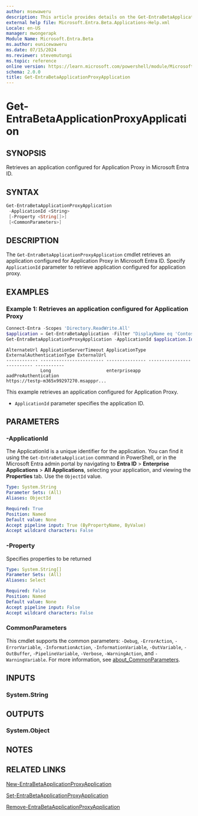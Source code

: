 ```yaml
---
author: msewaweru
description: This article provides details on the Get-EntraBetaApplicationProxyApplication.
external help file: Microsoft.Entra.Beta.Applications-Help.xml
Locale: en-US
manager: mwongerapk
Module Name: Microsoft.Entra.Beta
ms.author: eunicewaweru
ms.date: 07/15/2024
ms.reviewer: stevemutungi
ms.topic: reference
online version: https://learn.microsoft.com/powershell/module/Microsoft.Entra.Beta/Get-EntraBetaApplicationProxyApplication
schema: 2.0.0
title: Get-EntraBetaApplicationProxyApplication
---
```


# Get-EntraBetaApplicationProxyApplication

## SYNOPSIS

Retrieves an application configured for Application Proxy in Microsoft Entra ID.

## SYNTAX

```powershell
Get-EntraBetaApplicationProxyApplication
 -ApplicationId <String>
 [-Property <String[]>]
 [<CommonParameters>]
```

## DESCRIPTION

The `Get-EntraBetaApplicationProxyApplication` cmdlet retrieves an application configured for Application Proxy in Microsoft Entra ID. Specify `ApplicationId` parameter to retrieve application configured for application proxy.

## EXAMPLES

### Example 1: Retrieves an application configured for Application Proxy

```powershell
Connect-Entra -Scopes 'Directory.ReadWrite.All'
$application = Get-EntraBetaApplication -Filter "DisplayName eq 'Contoso App Proxy'"
Get-EntraBetaApplicationProxyApplication -ApplicationId $application.Id
```

```Output
AlternateUrl ApplicationServerTimeout ApplicationType ExternalAuthenticationType ExternalUrl
------------ ------------------------ --------------- -------------------------- -----------
             Long                     enterpriseapp   aadPreAuthentication      
https://testp-m365x99297270.msapppr...
```

This example retrieves an application configured for Application Proxy.

- `ApplicationId` parameter specifies the application ID.

## PARAMETERS

### -ApplicationId

The ApplicationId is a unique identifier for the application. You can find it using the `Get-EntraBetaApplication` command in PowerShell, or in the Microsoft Entra admin portal by navigating to **Entra ID** > **Enterprise Applications** > **All Applications**, selecting your application, and viewing the **Properties** tab. Use the `ObjectId` value.

```yaml
Type: System.String
Parameter Sets: (All)
Aliases: ObjectId

Required: True
Position: Named
Default value: None
Accept pipeline input: True (ByPropertyName, ByValue)
Accept wildcard characters: False
```

### -Property

Specifies properties to be returned

```yaml
Type: System.String[]
Parameter Sets: (All)
Aliases: Select

Required: False
Position: Named
Default value: None
Accept pipeline input: False
Accept wildcard characters: False
```

### CommonParameters

This cmdlet supports the common parameters: `-Debug`, `-ErrorAction`, `-ErrorVariable`, `-InformationAction`, `-InformationVariable`, `-OutVariable`, `-OutBuffer`, `-PipelineVariable`, `-Verbose`, `-WarningAction`, and `-WarningVariable`. For more information, see [about_CommonParameters](https://go.microsoft.com/fwlink/?LinkID=113216).

## INPUTS

### System.String

## OUTPUTS

### System.Object

## NOTES

## RELATED LINKS

[New-EntraBetaApplicationProxyApplication](New-EntraBetaApplicationProxyApplication.md)

[Set-EntraBetaApplicationProxyApplication](Set-EntraBetaApplicationProxyApplication.md)

[Remove-EntraBetaApplicationProxyApplication](Remove-EntraBetaApplicationProxyApplication.md)

